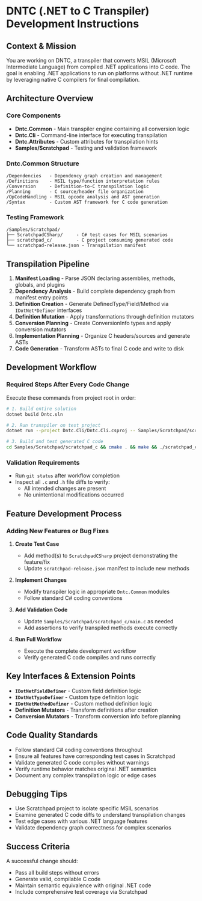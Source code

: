 # DNTC (.NET to C Transpiler) Development Instructions

## Context & Mission
You are working on DNTC, a transpiler that converts MSIL (Microsoft Intermediate Language) from compiled .NET 
applications into C code. The goal is enabling .NET applications to run on platforms without .NET runtime by 
leveraging native C compilers for final compilation.

## Architecture Overview

### Core Components
- **Dntc.Common** - Main transpiler engine containing all conversion logic
- **Dntc.Cli** - Command-line interface for executing transpilation
- **Dntc.Attributes** - Custom attributes for transpilation hints
- **Samples/Scratchpad** - Testing and validation framework

### Dntc.Common Structure
```
/Dependencies   - Dependency graph creation and management
/Definitions    - MSIL type/function interpretation rules
/Conversion     - Definition-to-C transpilation logic
/Planning       - C source/header file organization
/OpCodeHandling - MSIL opcode analysis and AST generation
/Syntax         - Custom AST framework for C code generation
```

### Testing Framework
```
/Samples/Scratchpad/
├── ScratchpadCSharp/     - C# test cases for MSIL scenarios
├── scratchpad_c/         - C project consuming generated code
└── scratchpad-release.json - Transpilation manifest
```

## Transpilation Pipeline

1. **Manifest Loading** - Parse JSON declaring assemblies, methods, globals, and plugins
2. **Dependency Analysis** - Build complete dependency graph from manifest entry points
3. **Definition Creation** - Generate DefinedType/Field/Method via `IDotNet*Definer` interfaces
4. **Definition Mutation** - Apply transformations through definition mutators
5. **Conversion Planning** - Create ConversionInfo types and apply conversion mutators
6. **Implementation Planning** - Organize C headers/sources and generate ASTs
7. **Code Generation** - Transform ASTs to final C code and write to disk

## Development Workflow

### Required Steps After Every Code Change
Execute these commands from project root in order:

```bash
# 1. Build entire solution
dotnet build Dntc.sln

# 2. Run transpiler on test project
dotnet run --project Dntc.Cli/Dntc.Cli.csproj -- Samples/Scratchpad/scratchpad-release.json

# 3. Build and test generated C code
cd Samples/Scratchpad/scratchpad_c && cmake . && make && ./scratchpad_c
```

### Validation Requirements
- Run `git status` after workflow completion
- Inspect all `.c` and `.h` file diffs to verify:
    - All intended changes are present
    - No unintentional modifications occurred

## Feature Development Process

### Adding New Features or Bug Fixes

1. **Create Test Case**
    - Add method(s) to `ScratchpadCSharp` project demonstrating the feature/fix
    - Update `scratchpad-release.json` manifest to include new methods

2. **Implement Changes**
    - Modify transpiler logic in appropriate `Dntc.Common` modules
    - Follow standard C# coding conventions

3. **Add Validation Code**
    - Update `Samples/Scratchpad/scratchpad_c/main.c` as needed
    - Add assertions to verify transpiled methods execute correctly

4. **Run Full Workflow**
    - Execute the complete development workflow
    - Verify generated C code compiles and runs correctly

## Key Interfaces & Extension Points

- **`IDotNetFieldDefiner`** - Custom field definition logic
- **`IDotNetTypeDefiner`** - Custom type definition logic
- **`IDotNetMethodDefiner`** - Custom method definition logic
- **Definition Mutators** - Transform definitions after creation
- **Conversion Mutators** - Transform conversion info before planning

## Code Quality Standards

- Follow standard C# coding conventions throughout
- Ensure all features have corresponding test cases in Scratchpad
- Validate generated C code compiles without warnings
- Verify runtime behavior matches original .NET semantics
- Document any complex transpilation logic or edge cases

## Debugging Tips

- Use Scratchpad project to isolate specific MSIL scenarios
- Examine generated C code diffs to understand transpilation changes
- Test edge cases with various .NET language features
- Validate dependency graph correctness for complex scenarios

## Success Criteria

A successful change should:
- Pass all build steps without errors
- Generate valid, compilable C code
- Maintain semantic equivalence with original .NET code
- Include comprehensive test coverage via Scratchpad
